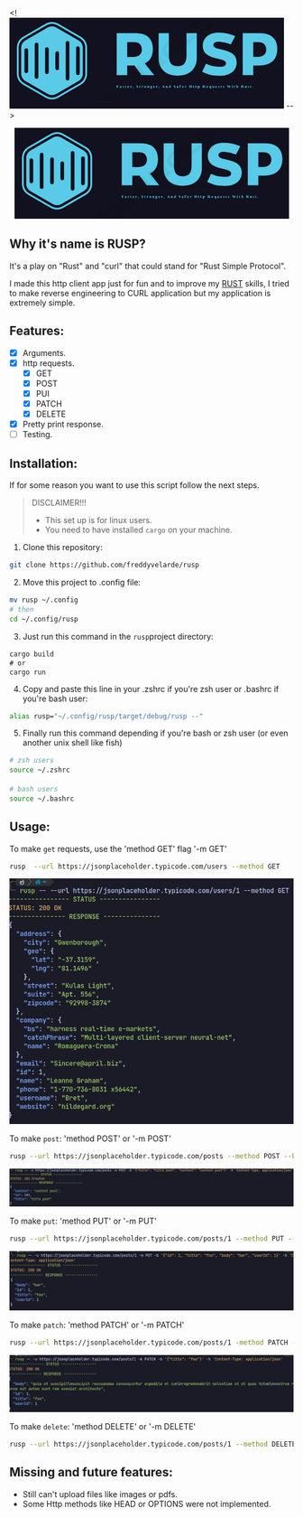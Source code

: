 <! ![main screen](./screenshots/rusp-cover.png) -->

<p align="center">
  <img src="./screenshots/rusp-cover.png" />
</p>

## Why it's name is RUSP?

It's a play on "Rust" and "curl" that could stand for "Rust Simple Protocol".

I made this http client app just for fun and to improve my [RUST](https://www.rust-lang.org/learn) skills,
I tried to make reverse engineering to CURL application but my application is extremely simple.

## Features:

- [x] Arguments.
- [x] http requests.
  - [x] GET
  - [x] POST
  - [x] PUI
  - [x] PATCH
  - [x] DELETE
- [x] Pretty print response.
- [ ] Testing.

## Installation:

If for some reason you want to use this script follow the next steps.

> DISCLAIMER!!!
>
> - This set up is for linux users.
> - You need to have installed `cargo` on your machine.

1. Clone this repository:

```sh
git clone https://github.com/freddyvelarde/rusp
```

2. Move this project to .config file:

```sh
mv rusp ~/.config
# then
cd ~/.config/rusp
```

3. Just run this command in the `rusp`project directory:

```
cargo build
# or
cargo run
```

4. Copy and paste this line in your .zshrc if you're zsh user or .bashrc if you're bash user:

```bash
alias rusp="~/.config/rusp/target/debug/rusp --"
```

5. Finally run this command depending if you're bash or zsh user (or even another unix shell like fish)

```bash
# zsh users
source ~/.zshrc

# bash users
source ~/.bashrc
```

## Usage:

To make `get` requests, use the 'method GET' flag '-m GET'

```bash
rusp  --url https://jsonplaceholder.typicode.com/users --method GET
```

![get screen](./screenshots/get-req.png)

To make `post`: 'method POST' or '-m POST'

```bash
rusp --url https://jsonplaceholder.typicode.com/posts --method POST --body '{"title": "title post", "content": "content post"}' -- 'Content-Type: application/json'
```

![post screen](./screenshots/post-req.png)

To make `put`: 'method PUT' or '-m PUT'

```bash
rusp --url https://jsonplaceholder.typicode.com/posts/1 --method PUT --body '{"id": 1, "title": "foo", "body": "bar", "userId": 1}' --header 'Content-Type: application/json'
```

![post screen](./screenshots/put-req.png)

To make `patch`: 'method PATCH' or '-m PATCH'

```bash
rusp --url https://jsonplaceholder.typicode.com/posts/1 -method PATCH -b '{"title": "foo"}' --header 'Content-Type: application/json'
```

![post screen](./screenshots/patch-req.png)

To make `delete`: 'method DELETE' or '-m DELETE'

```bash
rusp --url https://jsonplaceholder.typicode.com/posts/1 --method DELETE
```

## Missing and future features:

- Still can't upload files like images or pdfs.
- Some Http methods like HEAD or OPTIONS were not implemented.
